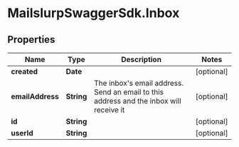 # MailslurpSwaggerSdk.Inbox

## Properties
Name | Type | Description | Notes
------------ | ------------- | ------------- | -------------
**created** | **Date** |  | [optional] 
**emailAddress** | **String** | The inbox&#39;s email address. Send an email to this address and the inbox will receive it | [optional] 
**id** | **String** |  | [optional] 
**userId** | **String** |  | [optional] 


